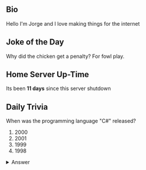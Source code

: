 ## Bio

Hello I'm Jorge and I love making things for the internet

## Joke of the Day

Why did the chicken get a penalty? For fowl play.

## Home Server Up-Time

Its been **11 days** since this server shutdown


## Daily Trivia

When was the programming language &quot;C#&quot; released?
 1. 2000
 2. 2001
 3. 1999
 4. 1998

<details>
  <summary>Answer</summary>
  2000
</details>
